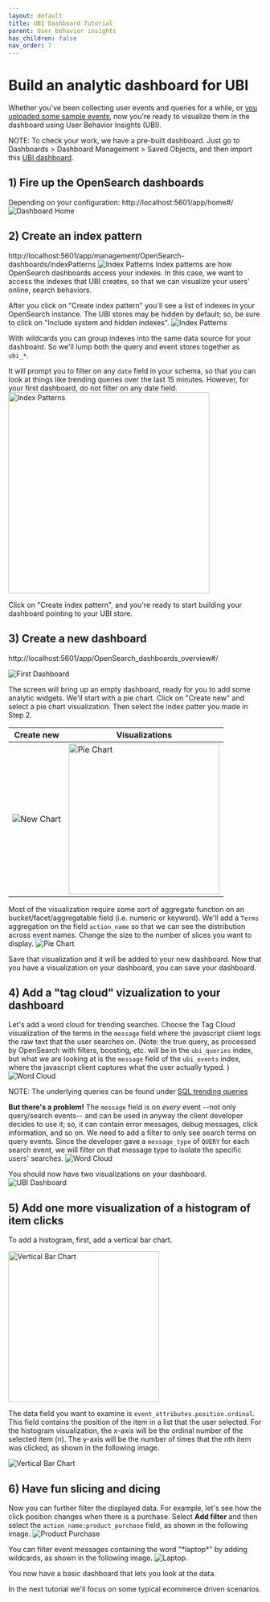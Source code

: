 ```yaml
---
layout: default
title: UBI Dashboard Tutorial
parent: User behavior insights
has_children: false
nav_order: 7
---
```



# Build an analytic dashboard for UBI
Whether you've been collecting user events and queries for a while, or [you uploaded some sample events](https://github.com/o19s/chorus-OpenSearch-edition/blob/main/katas/003_import_preexisting_event_data.md), now you're ready to visualize them in the dashboard using User Behavior Insights (UBI).

NOTE: To check your work, we have a pre-built dashboard.
Just go to Dashboards > Dashboard Management > Saved Objects, and then import this [UBI dashboard]({{site.url}}{{site.baseurl}}/assets/examples/ubi-dashboard.ndjson).

## 1) Fire up the OpenSearch dashboards
Depending on your configuration: http://localhost:5601/app/home#/
![Dashboard Home]({{site.url}}{{site.baseurl}}/images/ubi/home.png "Dashboards")

## 2) Create an index pattern
http://localhost:5601/app/management/OpenSearch-dashboards/indexPatterns
![Index Patterns]({{site.url}}{{site.baseurl}}/images/ubi/index_pattern1.png "Index Patterns")
Index patterns are how OpenSearch dashboards access your indexes. In this case, we want to access the indexes that UBI creates, so that we can visualize your users' online, search behaviors.

After you click on "Create index pattern" you'll see a list of indexes in your OpenSearch instance. The UBI stores may be hidden by default; so, be sure to click on "Include system and hidden indexes". 
![Index Patterns]({{site.url}}{{site.baseurl}}/images/ubi/index_pattern2.png "Index Patterns")

With wildcards you can group indexes into the same data source for your dashboard. So we'll lump both the query and event stores together as `ubi_*`.

It will prompt you to filter on any `date` field in your schema, so that you can look at things like trending queries over the last 15 minutes. However, for your first dashboard, do not filter on any date field. 
<img src="{{site.url}}{{site.baseurl}}/images/ubi/index_pattern3.png" alt="Index Patterns" width="400"/>


 Click on "Create index pattern", and you're ready to start building your dashboard pointing to your UBI store.

## 3) Create a new dashboard
http://localhost:5601/app/OpenSearch_dashboards_overview#/

![First Dashboard]({{site.url}}{{site.baseurl}}/images/ubi/first_dashboard.png "First Dashboard")

The screen will bring up an empty dashboard, ready for you to add some analytic widgets. We'll start with a pie chart. Click on "Create new" and select a pie chart visualization. Then select the index patter you made in Step 2.

|Create new|Visualizations|
|---|---|
|![New Chart]({{site.url}}{{site.baseurl}}/images/ubi/new_widget.png "New Chart")|<img src="{{site.url}}{{site.baseurl}}/images/ubi/visualizations.png" alt="Pie Chart" width="300"/>|

Most of the visualization require some sort of aggregate function on an bucket/facet/aggregatable field (i.e. numeric or keyword). We'll add a `Terms` aggregation on the field `action_name` so that we can see the distribution across event names. Change the size to the number of slices you want to display.
![Pie Chart]({{site.url}}{{site.baseurl}}/images/ubi/pie.png "Pie Chart")

Save that visualization and it will be added to your new dashboard. Now that you have a visualization on your dashboard, you can save your dashboard.

## 4) Add a "tag cloud" vizualization to your dashboard
Let's add a word cloud for trending searches.  Choose the Tag Cloud visualization of the terms in the `message` field where the javascript client logs the raw text that the user searches on.  (Note: the true query, as processed by OpenSearch with filters, boosting, etc. will be in the `ubi_queries` index, but what we are looking at is the `message` field of the `ubi_events` index, where the javascript client captures what the user actually typed. )
![Word Cloud]({{site.url}}{{site.baseurl}}/images/ubi/tag_cloud1.png "Word Cloud")

NOTE: The underlying queries can be found under [SQL trending queries]({{site.url}}{{site.baseurl}}/search-plugins/ubi/sql-queries/#trending-queries)


**But there's a problem!** The `message` field is on *every* event --not only query/search events-- and can be used in anyway the client developer decides to use it; so, it can contain error messages, debug messages, click information, and so on.
We need to add a filter to only see search terms on query events. Since the developer gave a `message_type` of `QUERY` for each search event, we will filter on that message type to isolate the specific users' searches. 
![Word Cloud]({{site.url}}{{site.baseurl}}/images/ubi/tag_cloud2.png "Word Cloud")

You should now have two visualizations on your dashboard.
![UBI Dashboard]({{site.url}}{{site.baseurl}}/images/ubi/dashboard2.png "UBI Dashboard")

## 5) Add one more visualization of a histogram of item clicks
To add a histogram, first, add a vertical bar chart.

<img src="{{site.url}}{{site.baseurl}}/images/ubi/visualizations2.png" alt="Vertical Bar Chart" width="300"/>

The data field you want to examine is `event_attributes.position.ordinal`. This field contains the position of the item in a list that the user selected. For the histogram visualization, the x-axis will be the ordinal number of the selected item (n). The y-axis will be the number of times that the nth item was clicked, as shown in the following image. 

![Vertical Bar Chart]({{site.url}}{{site.baseurl}}/images/ubi/histogram.png "Vertical Bar Chart")

## 6) Have fun slicing and dicing
Now you can further filter the displayed data. For example, let's see how the click position changes when there is a purchase. Select **Add filter** and then select the `action_name:product_purchase` field, as shown in the following image.
![Product Purchase]({{site.url}}{{site.baseurl}}/images/ubi/product_purchase.png "Product Purchase")


You can filter event messages containing the word "\*laptop\*" by adding wildcards, as shown in the following image.
![Laptop]({{site.url}}{{site.baseurl}}/images/ubi/laptop.png "Laptop").

You now have a basic dashboard that lets you look at the data. 



In the next tutorial we'll focus on some typical ecommerce driven scenarios.
